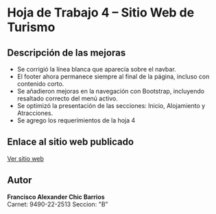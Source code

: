# Hoja de Trabajo 4 – Sitio Web de Turismo

## Descripción de las mejoras
- Se corrigió la línea blanca que aparecía sobre el navbar.
- El footer ahora permanece siempre al final de la página, incluso con contenido corto.
- Se añadieron mejoras en la navegación con Bootstrap, incluyendo resaltado correcto del menú activo.
- Se optimizó la presentación de las secciones: Inicio, Alojamiento y Atracciones.
- Se agrego los requerimientos de la hoja 4

## Enlace al sitio web publicado
[Ver sitio web](https://hojadetrabajo4alex.netlify.app/)  

## Autor
**Francisco Alexander Chic Barrios**  
Carnet: 9490-22-2513
Seccion: "B"

